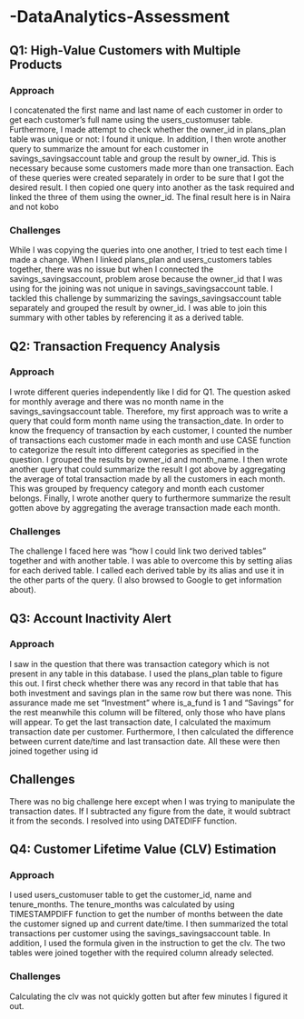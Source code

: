 # -DataAnalytics-Assessment
## Q1: High-Value Customers with Multiple Products
### Approach
I concatenated the first name and last name of each customer in order to get each customer’s full name using the users_customuser table. Furthermore, I made attempt to check whether the owner_id in plans_plan table was unique or not: I found it unique. In addition, I then wrote another query to summarize the amount for each customer in savings_savingsaccount table and group the result by owner_id. This is necessary because some customers made more than one transaction.  Each of these queries were created separately in order to be sure that I got the desired result. I then copied one query into another as the task required and linked the three of them using the owner_id. The final result here is in Naira and not kobo
### Challenges
While I was copying the queries into one another, I tried to test each time I made a change. When I linked plans_plan and users_customers tables together, there was no issue but when I connected the savings_savingsaccount, problem arose because the owner_id that I was using for the joining was not unique in savings_savingsaccount table. I tackled this challenge by summarizing the savings_savingsaccount table separately and grouped the result by owner_id. I was able to join this summary with other tables by referencing it as a derived table.

## Q2: Transaction Frequency Analysis
### Approach
I wrote different queries independently like I did for Q1. The question asked for monthly average and there was no month name in the savings_savingsaccount table. Therefore, my first approach was to write a query that could form month name using the transaction_date. In order to know the frequency of transaction by each customer, I counted the number of transactions each customer made in each month and use CASE function to categorize the result into different categories as specified in the question. I grouped the results by owner_id and month_name. 
I then wrote another query that could summarize the result I got above by aggregating the average of total transaction made by all the customers in each month. This was grouped by frequency category and month each customer belongs. 
Finally, I wrote another query to furthermore summarize the result gotten above by aggregating the average transaction made each month. 

### Challenges
The challenge I faced here was “how I could link two derived tables” together and with another table. I was able to overcome this by setting alias for each derived table. I called each derived table by its alias and use it in the other parts of the query. (I also browsed to Google to get information about).

## Q3: Account Inactivity Alert
### Approach
I saw in the question that there was transaction category which is not present in any table in this database. I used the plans_plan table to figure this out. I first check whether there was any record in that table that has both investment and savings plan in the same row but there was none. This assurance made me set “Investment” where is_a_fund is 1 and “Savings” for the rest meanwhile this column will be filtered, only those who have plans will appear. To get the last transaction date, I calculated the maximum transaction date per customer. Furthermore, I then calculated the difference between current date/time and last transaction date. All these were then joined together using id
##  Challenges
There was no big challenge here except when I was trying to manipulate the transaction dates. If I subtracted any figure from the date, it would subtract it from the seconds. I resolved into using DATEDIFF function.

## Q4: Customer Lifetime Value (CLV) Estimation
### Approach
I used users_customuser table to get the customer_id, name and tenure_months.  The tenure_months was calculated by using TIMESTAMPDIFF function to get the number of months between the date the customer signed up and current date/time. I then summarized the total transactions per customer using the savings_savingsaccount table. In addition, I used the formula given in the instruction to get the clv. The two tables were joined together with the required column already selected.
### Challenges
Calculating the clv was not quickly gotten but after few minutes I figured it out.
